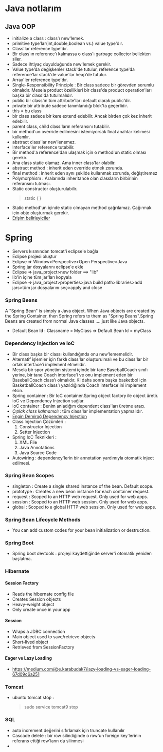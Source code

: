 # Java notlarım

## Java OOP
* initialize a class : class'ı new'lemek.
* primitive type'lar(int,double,boolean vs.) value type'dır.
* Class'lar reference type'dır.
* Bir class'ın reference'ı kalmassa o class'ı garbage collector bellekten siler.
* Sadece ihtiyaç duyulduğunda new'lemek gerekir.
* Value type'da değişkenler stack'de tutulur, reference type'da reference'lar stack'de value'lar heap'de tutulur.
* Array'ler reference type'dır.
* Single-Responsibility Principle : Bir class sadece bir görevden sorumlu olmalıdır. Mesela product özellikleri bir class'da product operation'ları başka bir class'da tutulmalıdır.
* public bir class'ın tüm attribute'ları default olarak public'dir.
* private bir attribute sadece tanımlandığı blok'ta geçerlidir.
* this = bu class
* bir class sadece bir kere extend edebilir. Ancak birden çok kez inherit edebilir.
* parent class, child class'ların referansını tutabilir.
* bir method'un override edilmesini istemiyorsak final anahtar kelimesi kullanılır.
* abstract class'lar new'lenemez.
* Interface'ler reference tutabilir.
* Bir method'a reference'dan ulaşmak için o method'un static olması gerekir.
* Ana class static olamaz. Ama inner class'lar olabilir.
* abstract method : inherit eden override etmek zorunda.
* final method : inherit eden aynı şekilde kullanmak zorunda, değiştiremez
* Polymorphism : Aralarında inheritance olan classların birbirinin referansını tutması.
* Static constructor oluşturulabilir. 
    > static {  }
* Static method'un içinde static olmayan method çağrılamaz. Çağırmak için obje oluşturmak gerekir.
* [Erişim belirleyiciler](https://ramazanbiyikci.com.tr/java-erisim-belirleyiciler-access-modifiers/)

# Spring
* Servers kısmından tomcat'i eclipse'e bağla
* Eclipse projesi oluştur
* Eclipse => Window>Perspective>Open Perspective>Java
* Spring jar dosyalarını eclipse'e ekle
* Eclipse => java_project>new folder ==> "lib"
* lib'in içine tüm jar'ları kopyala
* Eclipse => java_project>properties>java build path>libraries>add jars>tüm jar dosyalarını seç>apply and close


### Spring Beans <br>
A "Spring Bean" is simply a Java object. When Java objects are created by the Spring Container, then Spring refers to them as "Spring Beans".Spring Beans are created from normal Java classes .... just like Java objects.
* Default Bean Id :
    Classname = MyClass => Default Bean Id = myClass

### Dependency Injection ve IoC
* Bir class başka bir classı kullandığında onu new'lememelidir.
* Alternatif işlemler için farklı class'lar oluşturulmalı ve bu class'lar bir ortak interface'i implement etmelidir.
* Mesela bir spor yönetim sistemi içinde bir tane BaseballCoach sınıfı yerine, bir tane Coach interface'i ve onu implement eden bir BaseballCoach class'ı olmalıdır. Ki daha sonra başka basketbol için BasketballCoach class'ı yazıldığında Coach interface'ini implement etsin.
* Spring container : Bir IoC container.Spring object factory ile object üretir. IoC ve Dependency Injection sağlar.
* IoC container : Benim anladığım dependent class'ları üretme aracı.
* _Çıplak class kalmamalı_ : tüm class'lar implementation yapmalıdır.
* [Engin Demiroğ Dependency Injection](https://www.youtube.com/watch?v=YqDLfjE-mes)
* Class Injection Çözümleri : 
    1. Constructor Injection
    2. Setter Injection
* Spring IoC Teknikleri : 
    1. XML File
    2. Java Annotations
    3. Java Source Code
* Autowiring : dependency'lerin bir annotation yardımıyla otomatik inject edilmesi.

    
### Spring Bean Scopes
* singleton : Create a single shared instance of the bean. Default scope.
* prototype : Creates a new bean instance for each container request.
* request : Scoped to an HTTP web request. Only used for web apps.
* session : Scoped to an HTTP web session. Only used for web apps.
* global : Scoped to a global HTTP web session. Only used for web apps. 

### Spring Bean Lifecycle Methods
* You can add custom codes for your bean initialization or destruction.


### Spring Boot
* Spring boot devtools : projeyi kaydettiğinde server'i otomatik yeniden başlatma.

### Hibernate
#### Session Factory
* Reads the hibernate config file
* Creates Session objects
* Heavy-weight object
* Only create once in your app
#### Session
* Wraps a JDBC connection
* Main object used to save/retrieve objects
* Short-lived object
* Retrieved from SessionFactory
#### Eager ve Lazy Loading
* https://medium.com/@e.karabudak7/lazy-loading-vs-eager-loading-67d09c6a251


### Tomcat 
* ubuntu tomcat stop :
    > sudo service tomcat9 stop

### SQL
* auto increment değerini sıfırlamak için truncate kullanılır
* Cascade delete : bir row silindiğinde o row'un foreign key'lerinin referans ettiği row'ların da silinmesi
* 